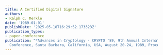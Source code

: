 ```yaml
---
title: A Certified Digital Signature
authors:
- Ralph C. Merkle
date: '1989-01-01'
publishDate: '2025-05-18T16:29:52.173323Z'
publication_types:
- paper-conference
publication: "*Advances in Cryptology - CRYPTO '89, 9th Annual International Cryptology
  Conference, Santa Barbara, California, USA, August 20-24, 1989, Proceedings*"
---
```

